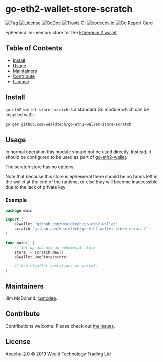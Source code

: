 # go-eth2-wallet-store-scratch

[![Tag](https://img.shields.io/github/tag/wealdtech/go-eth2-wallet-store-scratch.svg)](https://github.com/wealdtech/go-eth2-wallet-store-scratch/releases/)
[![License](https://img.shields.io/github/license/wealdtech/go-eth2-wallet-store-scratch.svg)](LICENSE)
[![GoDoc](https://godoc.org/github.com/wealdtech/go-eth2-wallet-store-scratch?status.svg)](https://godoc.org/github.com/wealdtech/go-eth2-wallet-store-scratch)
[![Travis CI](https://img.shields.io/travis/wealdtech/go-eth2-wallet-store-scratch.svg)](https://travis-ci.org/wealdtech/go-eth2-wallet-store-scratch)
[![codecov.io](https://img.shields.io/codecov/c/github/wealdtech/go-eth2-wallet-store-scratch.svg)](https://codecov.io/github/wealdtech/go-eth2-wallet-store-scratch)
[![Go Report Card](https://goreportcard.com/badge/github.com/wealdtech/go-eth2-wallet-store-scratch)](https://goreportcard.com/report/github.com/wealdtech/go-eth2-wallet-store-scratch)

Ephemeral in-memory store for the [Ethereum 2 wallet](https://github.com/wealdtech/go-eth2-wallet).

## Table of Contents

- [Install](#install)
- [Usage](#usage)
- [Maintainers](#maintainers)
- [Contribute](#contribute)
- [License](#license)

## Install

`go-eth2-wallet-store-scratch` is a standard Go module which can be installed with:

```sh
go get github.com/wealdtech/go-eth2-wallet-store-scratch
```

## Usage

In normal operation this module should not be used directly.  Instead, it should be configured to be used as part of [go-eth2-wallet](https://github.com/wealdtech/go-eth2-wallet).

The scratch store has no options.

Note that because this store is ephemeral there should be no funds left in the wallet at the end of the runtime, or else they will become inaccessible due to the lack of private key
### Example

```go
package main

import (
	e2wallet "github.com/wealdtech/go-eth2-wallet"
	scratch "github.com/wealdtech/go-eth2-wallet-store-scratch"
)

func main() {
    // Set up and use an ephemeral store
    store := scratch.New()
    e2wallet.UseStore(store)

    // Use e2wallet operations as normal.
}
```

## Maintainers

Jim McDonald: [@mcdee](https://github.com/mcdee).

## Contribute

Contributions welcome. Please check out [the issues](https://github.com/wealdtech/go-eth2-wallet-store-scratch/issues).

## License

[Apache-2.0](LICENSE) © 2019 Weald Technology Trading Ltd
